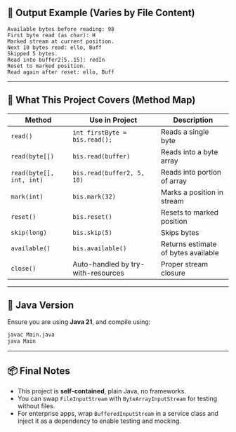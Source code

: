 ## 🧪 Output Example (Varies by File Content)

```
Available bytes before reading: 98
First byte read (as char): H
Marked stream at current position.
Next 10 bytes read: ello, Buff
Skipped 5 bytes.
Read into buffer2[5..15]: redIn
Reset to marked position.
Read again after reset: ello, Buff
```

---

## 🧠 What This Project Covers (Method Map)

| Method | Use in Project | Description |
|--------|----------------|-------------|
| `read()` | `int firstByte = bis.read();` | Reads a single byte |
| `read(byte[])` | `bis.read(buffer)` | Reads into a byte array |
| `read(byte[], int, int)` | `bis.read(buffer2, 5, 10)` | Reads into portion of array |
| `mark(int)` | `bis.mark(32)` | Marks a position in stream |
| `reset()` | `bis.reset()` | Resets to marked position |
| `skip(long)` | `bis.skip(5)` | Skips bytes |
| `available()` | `bis.available()` | Returns estimate of bytes available |
| `close()` | Auto-handled by try-with-resources | Proper stream closure |

---

## 🧰 Java Version

Ensure you are using **Java 21**, and compile using:

```bash
javac Main.java
java Main
```

---

## 📦 Final Notes

- This project is **self-contained**, plain Java, no frameworks.
- You can swap `FileInputStream` with `ByteArrayInputStream` for testing without files.
- For enterprise apps, wrap `BufferedInputStream` in a service class and inject it as a dependency to enable testing and mocking.
